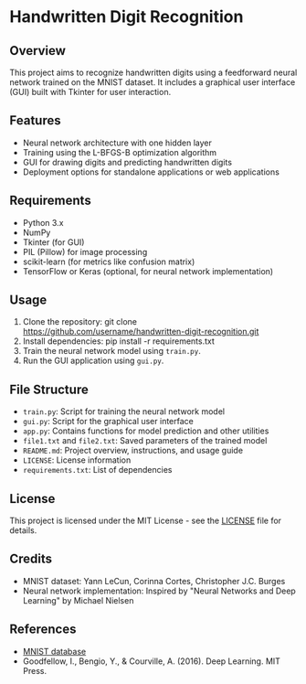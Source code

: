 # Handwritten Digit Recognition

## Overview
This project aims to recognize handwritten digits using a feedforward neural network trained on the MNIST dataset. It includes a graphical user interface (GUI) built with Tkinter for user interaction.

## Features
- Neural network architecture with one hidden layer
- Training using the L-BFGS-B optimization algorithm
- GUI for drawing digits and predicting handwritten digits
- Deployment options for standalone applications or web applications

## Requirements
- Python 3.x
- NumPy
- Tkinter (for GUI)
- PIL (Pillow) for image processing
- scikit-learn (for metrics like confusion matrix)
- TensorFlow or Keras (optional, for neural network implementation)

## Usage
1. Clone the repository:
  git clone https://github.com/username/handwritten-digit-recognition.git
2. Install dependencies:
pip install -r requirements.txt
3. Train the neural network model using `train.py`.
4. Run the GUI application using `gui.py`.

## File Structure
- `train.py`: Script for training the neural network model
- `gui.py`: Script for the graphical user interface
- `app.py`: Contains functions for model prediction and other utilities
- `file1.txt` and `file2.txt`: Saved parameters of the trained model
- `README.md`: Project overview, instructions, and usage guide
- `LICENSE`: License information
- `requirements.txt`: List of dependencies

## License
This project is licensed under the MIT License - see the [LICENSE](LICENSE) file for details.

## Credits
- MNIST dataset: Yann LeCun, Corinna Cortes, Christopher J.C. Burges
- Neural network implementation: Inspired by "Neural Networks and Deep Learning" by Michael Nielsen

## References
- [MNIST database](http://yann.lecun.com/exdb/mnist/)
- Goodfellow, I., Bengio, Y., & Courville, A. (2016). Deep Learning. MIT Press.
